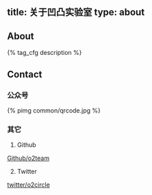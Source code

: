 title: 关于凹凸实验室
type: about
---

## About

{% tag_cfg description %}

## Contact

### 公众号

{% pimg common/qrcode.jpg %} 

### 其它

1. Github 
  
  [Github/o2team](https://github.com/o2team)

2. Twitter 
  
  [twitter/o2circle](https://twitter.com/o2circle)
